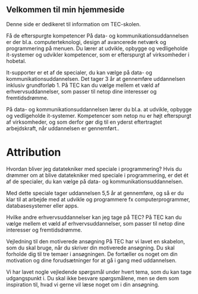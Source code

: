 Velkommen til min hjemmeside
-------------------------

Denne side er dedikeret til information om TEC-skolen.

Få de efterspurgte kompetencer På data- og kommunikationsuddannelsen er der bl.a. computerteknologi, design af avancerede netværk og programmering på menuen. Du lærer at udvikle, opbygge og vedligeholde it-systemer og udvikler kompetencer, som er efterspurgt af virksomheder i hobetal.


It-supporter er et af de specialer, du kan vælge på data- og kommunikationsuddannelsen. Det tager 3 år at gennemføre uddannelsen inklusiv grundforløb 1. På TEC kan du vælge mellem et væld af erhvervsuddannelser, som passer til netop dine interesser og fremtidsdrømme.

På data- og kommunikationsuddannelsen lærer du bl.a. at udvikle, opbygge og vedligeholde it-systemer. Kompetencer som netop nu er højt efterspurgt af virksomheder, og som derfor gør dig til en yderst eftertragtet arbejdskraft, når uddannelsen er gennemført..

# Attribution
Hvordan bliver jeg datatekniker med speciale i programmering?
Hvis du drømmer om at blive datatekniker med speciale i programmering, er det ét af de specialer, du kan vælge på data- og kommunikationsuddannelsen.

Med dette speciale tager uddannelsen 5,5 år at gennemføre, og så er du klar til at arbejde med at udvikle og programmere fx computerprogrammer, databasesystemer eller apps.

Hvilke andre erhvervsuddannelser kan jeg tage på TEC?
På TEC kan du vælge mellem et væld af erhvervsuddannelser, som passer til netop dine interesser og fremtidsdrømme.

Vejledning til den motiverede ansøgning
På TEC har vi lavet en skabelon, som du skal bruge, når du skriver din motiverede ansøgning. Du skal forholde dig til tre temaer i ansøgningen. De fortæller os noget om din motivation og dine forudsætninger for at gå i gang med uddannelsen.

Vi har lavet nogle vejledende spørgsmål under hvert tema, som du kan tage udgangspunkt i. Du skal ikke besvare spørgsmålene, men se dem som inspiration til, hvad vi gerne vil læse noget om i din ansøgning.
